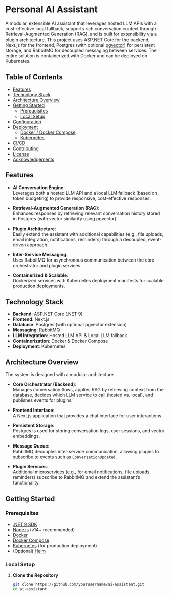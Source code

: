 # Personal AI Assistant

A modular, extensible AI assistant that leverages hosted LLM APIs with a cost-effective local fallback, supports rich conversation context through Retrieval-Augmented Generation (RAG), and is built for extensibility via a plugin architecture. This project uses ASP.NET Core for the backend, Next.js for the frontend, Postgres (with optional [pgvector](https://github.com/pgvector/pgvector)) for persistent storage, and RabbitMQ for decoupled messaging between services. The entire solution is containerized with Docker and can be deployed on Kubernetes.

## Table of Contents

- [Features](#features)
- [Technology Stack](#technology-stack)
- [Architecture Overview](#architecture-overview)
- [Getting Started](#getting-started)
  - [Prerequisites](#prerequisites)
  - [Local Setup](#local-setup)
- [Configuration](#configuration)
- [Deployment](#deployment)
  - [Docker / Docker Compose](#docker--docker-compose)
  - [Kubernetes](#kubernetes)
- [CI/CD](#cicd)
- [Contributing](#contributing)
- [License](#license)
- [Acknowledgements](#acknowledgements)

## Features

- **AI Conversation Engine**:  
  Leverages both a hosted LLM API and a local LLM fallback (based on token budgeting) to provide responsive, cost-effective responses.

- **Retrieval-Augmented Generation (RAG)**:  
  Enhances responses by retrieving relevant conversation history stored in Postgres (with vector similarity using pgvector).

- **Plugin Architecture**:  
  Easily extend the assistant with additional capabilities (e.g., file uploads, email integration, notifications, reminders) through a decoupled, event-driven approach.

- **Inter-Service Messaging**:  
  Uses RabbitMQ for asynchronous communication between the core orchestrator and plugin services.

- **Containerized & Scalable**:  
  Dockerized services with Kubernetes deployment manifests for scalable production deployments.

## Technology Stack

- **Backend**: ASP.NET Core (.NET 9)
- **Frontend**: Next.js
- **Database**: Postgres (with optional pgvector extension)
- **Messaging**: RabbitMQ
- **LLM Integration**: Hosted LLM API & Local LLM fallback
- **Containerization**: Docker & Docker Compose
- **Deployment**: Kubernetes

## Architecture Overview

The system is designed with a modular architecture:

- **Core Orchestrator (Backend)**:  
  Manages conversation flows, applies RAG by retrieving context from the database, decides which LLM service to call (hosted vs. local), and publishes events for plugins.

- **Frontend Interface**:  
  A Next.js application that provides a chat interface for user interactions.

- **Persistent Storage**:  
  Postgres is used for storing conversation logs, user sessions, and vector embeddings.

- **Message Queue**:  
  RabbitMQ decouples inter-service communication, allowing plugins to subscribe to events such as `ConversationUpdated`.

- **Plugin Services**:  
  Additional microservices (e.g., for email notifications, file uploads, reminders) subscribe to RabbitMQ and extend the assistant’s functionality.

## Getting Started

### Prerequisites

- [.NET 9 SDK](https://dotnet.microsoft.com/download)
- [Node.js](https://nodejs.org/) (v14+ recommended)
- [Docker](https://www.docker.com/)
- [Docker Compose](https://docs.docker.com/compose/)
- [Kubernetes](https://kubernetes.io/) (for production deployment)
- (Optional) [Helm](https://helm.sh/)

### Local Setup

1. **Clone the Repository**

   ```bash
   git clone https://github.com/yourusername/ai-assistant.git
   cd ai-assistant

